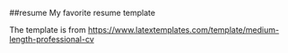 ##resume
My favorite resume template

The template is from https://www.latextemplates.com/template/medium-length-professional-cv
